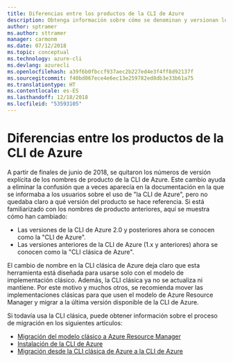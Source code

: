 ```yaml
---
title: Diferencias entre los productos de la CLI de Azure
description: Obtenga información sobre cómo se denominan y versionan los productos de la CLI de Azure y cómo realizar la actualización.
author: sptramer
ms.author: sttramer
manager: carmonm
ms.date: 07/12/2018
ms.topic: conceptual
ms.technology: azure-cli
ms.devlang: azurecli
ms.openlocfilehash: a39f6b0fbccf937aec2b227ed4e3f4ff8d92137f
ms.sourcegitcommit: f40bd067ece4e6ec13e259782ed8db3e33b61a75
ms.translationtype: HT
ms.contentlocale: es-ES
ms.lasthandoff: 12/18/2018
ms.locfileid: "53593105"
---
```

# <a name="differences-between-azure-cli-products"></a>Diferencias entre los productos de la CLI de Azure

A partir de finales de junio de 2018, se quitaron los números de versión explícita de los nombres de producto de la CLI de Azure. Este cambio ayuda a eliminar la confusión que a veces aparecía en la documentación en la que se informaba a los usuarios sobre el uso de "la CLI de Azure", pero no quedaba claro a qué versión del producto se hace referencia. Si está familiarizado con los nombres de producto anteriores, aquí se muestra cómo han cambiado:

* Las versiones de la CLI de Azure 2.0 y posteriores ahora se conocen como la "CLI de Azure".
* Las versiones anteriores de la CLI de Azure (1.x y anteriores) ahora se conocen como la "CLI clásica de Azure".

El cambio de nombre en la CLI clásica de Azure deja claro que esta herramienta está diseñada para usarse solo con el modelo de implementación clásico. Además, la CLI clásica ya no se actualiza ni mantiene. Por este motivo y muchos otros, se recomienda mover las implementaciones clásicas para que usen el modelo de Azure Resource Manager y migrar a la última versión disponible de la CLI de Azure.

Si todavía usa la CLI clásica, puede obtener información sobre el proceso de migración en los siguientes artículos:

* [Migración del modelo clásico a Azure Resource Manager](/azure/virtual-machines/linux/migration-classic-resource-manager-overview)
* [Instalación de la CLI de Azure](install-azure-cli.md)
* [Migración desde la CLI clásica de Azure a la CLI de Azure](https://github.com/Azure/azure-cli/blob/dev/doc/classic_cli_migration.md)
